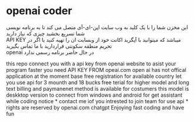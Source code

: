 # openai coder
این مخزن شما را با یک کلید به وب سایت اپن-ای-آی متصل می کند تا به برنامه نویسی شما تسریع  بخشید 
چیزی که نیاز دارید  
 API KEY 
میباشد که میتوانید با آپگرید اکانت خود از وبسایت ان را تهیه کنید یا اگر در تحریم منطقه سکونتی قراردارید با ما تماس بگیرید  
openai در حال حاضر برنامه رسمی ندارد

this repo connect you with a api key from openai website to asist your program faster
you need API KEY FROM opeai.com
open ai has not offical application at the moment
base free registration for available country let you use api for 3 mounth and 18 bucks free terial 
for higher model and long text billing and paymanenet method is available for costumers
this model is deskktop version to connect from windows and android for get assistant while coding 
notice * contact me iof you intrested to join team for use api *
rights are reserved by openai.com chatgpt
Enjoying fast coding and have fun 
